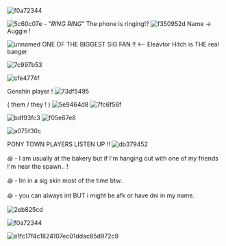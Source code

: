 ![f0a72344](https://github.com/user-attachments/assets/53eede8a-d2cb-48c4-b50e-7f5289ec0a25) 

![5c60c07e](https://github.com/user-attachments/assets/a213053d-d1a9-4ca2-813b-8c438f0cf77f) - "*RING RING*" The phone is ringing!? ![f350952d](https://github.com/user-attachments/assets/309c116a-9061-4f48-926f-5c49ee6d8dda)
    Name → Auggie !



![unnamed](https://github.com/user-attachments/assets/8217b518-40b2-4b4a-bbe8-7485ea32f761)
ONE OF THE BIGGEST SIG FAN !! <-- Eleavtor Hitch is THE real banger

![7c997b53](https://github.com/user-attachments/assets/f3cbbd45-482d-4a46-a90f-ad0eb3727e27)

![cfe4774f](https://github.com/user-attachments/assets/05435404-9be0-4693-ac89-2c326b5ace06)




Genshin player ! ![73df5495](https://github.com/user-attachments/assets/d902d384-fb27-4234-a4c3-447722b365fd)



 ( them / they ! ) ![5e9464d8](https://github.com/user-attachments/assets/048e9710-7ac7-460e-a8f2-9e53c92804e0)
 ![7fc6f56f](https://github.com/user-attachments/assets/3b360796-59ed-4b94-8f85-0e1b2b8e1b0b)

![bdf93fc3](https://github.com/user-attachments/assets/93d44927-f6b3-4765-a7eb-64a48144ec41) ![f05e67e8](https://github.com/user-attachments/assets/e1cf9ac7-bad0-432d-8444-b222c2e4d195)




 ![a075f30c](https://github.com/user-attachments/assets/30379323-f708-46f9-9338-fe472205ccfa)

PONY TOWN PLAYERS LISTEN UP !!  ![db379452](https://github.com/user-attachments/assets/56c55609-56d8-4af1-b027-618d4701f1a1)

꩜ - I am usually at the bakery but if I'm hanging out with one of my friends I'm near the spawn.. !

꩜ - Im in a sig skin most of the time btw..

꩜ - you can always int BUT i might be afk or have dni in my name.

![2eb825cd](https://github.com/user-attachments/assets/462d4efa-601b-443c-967b-696c235ad125)

![f0a72344](https://github.com/user-attachments/assets/86af57ba-c171-4132-9396-d249d02edd92)

![e1fc17f4c1824107ec01ddac85d972c9](https://github.com/user-attachments/assets/63384251-e793-45a1-9c03-2a1643fb1541)



<!---
Nepeta-MeoW/Nepeta-MeoW is a ✨ special ✨ repository because its `README.md` (this file) appears on your GitHub profile.
You can click the Preview link to take a look at your changes.
--->

